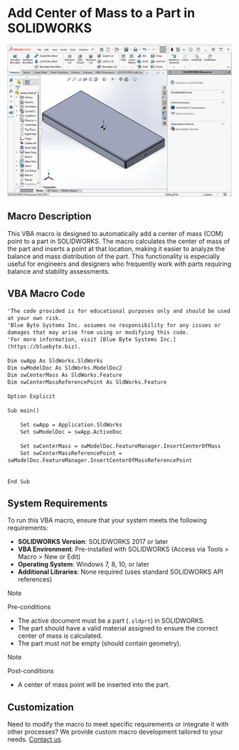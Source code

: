 # Add Center of Mass to a Part in SOLIDWORKS

![image](../images/addmasscenter.png)

## Macro Description

This VBA macro is designed to automatically add a center of mass (COM) point to a part in SOLIDWORKS. The macro calculates the center of mass of the part and inserts a point at that location, making it easier to analyze the balance and mass distribution of the part. This functionality is especially useful for engineers and designers who frequently work with parts requiring balance and stability assessments.

## VBA Macro Code


```vbnet
'The code provided is for educational purposes only and should be used at your own risk. 
'Blue Byte Systems Inc. assumes no responsibility for any issues or damages that may arise from using or modifying this code. 
'For more information, visit [Blue Byte Systems Inc.](https://bluebyte.biz).

Dim swApp As SldWorks.SldWorks
Dim swModelDoc As SldWorks.ModelDoc2
Dim swCenterMass As SldWorks.Feature
Dim swCenterMassReferencePoint As SldWorks.Feature

Option Explicit

Sub main()

    Set swApp = Application.SldWorks
    Set swModelDoc = swApp.ActiveDoc

    Set swCenterMass = swModelDoc.FeatureManager.InsertCenterOfMass
    Set swCenterMassReferencePoint = swModelDoc.FeatureManager.InsertCenterOfMassReferencePoint
   

End Sub

```

## System Requirements
To run this VBA macro, ensure that your system meets the following requirements:

- **SOLIDWORKS Version**: SOLIDWORKS 2017 or later
- **VBA Environment**: Pre-installed with SOLIDWORKS (Access via Tools > Macro > New or Edit)
- **Operating System**: Windows 7, 8, 10, or later
- **Additional Libraries**: None required (uses standard SOLIDWORKS API references)

> [!NOTE]
> Pre-conditions 
>- The active document must be a part (`.sldprt`) in SOLIDWORKS.
>- The part should have a valid material assigned to ensure the correct center of mass is calculated.
>- The part must not be empty (should contain geometry).

> [!NOTE]
> Post-conditions
>- A center of mass point will be inserted into the part.

## Customization
Need to modify the macro to meet specific requirements or integrate it with other processes? We provide custom macro development tailored to your needs. [Contact us](https://bluebyte.biz/contact).